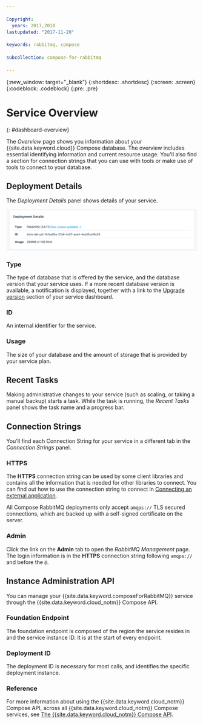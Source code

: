 ```yaml
---

Copyright:
  years: 2017,2018
lastupdated: "2017-11-20"

keywords: rabbitmq, compose

subcollection: compose-for-rabbitmq

---
```


{:new_window: target="_blank"}
{:shortdesc: .shortdesc}
{:screen: .screen}
{:codeblock: .codeblock}
{:pre: .pre}

# Service Overview
{: #dashboard-overview}

The _Overview_ page shows you information about your {{site.data.keyword.cloud}} Compose database. The overview includes essential identifying information and current resource usage. You'll also find a section for connection strings that you can use with tools or make use of tools to connect to your database.

## Deployment Details

The _Deployment Details_ panel shows details of your service.

![Deployment Details](./images/rabbitmq-deployment-details.png "A view of the Deployment Details panel")

### Type

The type of database that is offered by the service, and the database version that your service uses. If a more recent database version is available, a notification is displayed, together with a link to the [Upgrade version](/docs/services/ComposeForRabbitMQ?topic=compose-for-rabbitmq-dashboard-settings) section of your service dashboard.

### ID

An internal identifier for the service.

### Usage

The size of your database and the amount of storage that is provided by your service plan.

## Recent Tasks

Making administrative changes to your service (such as scaling, or taking a manual backup) starts a task. While the task is running, the _Recent Tasks_ panel shows the task name and a progress bar.

## Connection Strings

You'll find each Connection String for your service in a different tab in the _Connection Strings_ panel.

### HTTPS

The **HTTPS** connection string can be used by some client libraries and contains all the information that is needed for other libraries to connect. You can find out how to use the connection string to connect in [Connecting an external application](/docs/services/ComposeForRabbitMQ?topic=compose-for-rabbitmq-connecting-external).

All Compose RabbitMQ deployments only accept `amqps://` TLS secured connections, which are backed up with a self-signed certificate on the server.

### Admin

Click the link on the **Admin** tab to open the _RabbitMQ Management_ page. The login information is in the **HTTPS** connection string following `amqps://` and before the `@`.

## Instance Administration API

You can manage your {{site.data.keyword.composeForRabbitMQ}} service through the {{site.data.keyword.cloud_notm}} Compose API.

### Foundation Endpoint

The foundation endpoint is composed of the region the service resides in and the service instance ID. It is at the start of every endpoint.

### Deployment ID

The deployment ID is necessary for most calls, and identifies the specific deployment instance.

### Reference

For more information about using the {{site.data.keyword.cloud_notm}} Compose API, across all {{site.data.keyword.cloud_notm}} Compose services, see [The {{site.data.keyword.cloud_notm}} Compose API](https://www.compose.com/articles/the-ibm-cloud-compose-api/).

